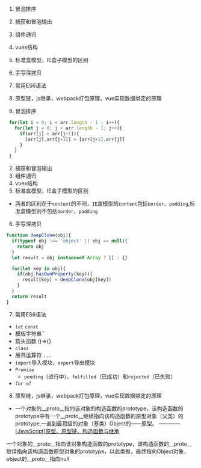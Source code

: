 1. 冒泡排序
2. 捕获和冒泡输出
3. 组件通讯
4. vuex结构
5. 标准盒模型，IE盒子模型的区别
6. 手写深拷贝
7. 常用ES6语法
8. 原型链，js继承，webpack打包原理，vue实现数据绑定的原理


1. 冒泡排序
```js
 for(let i = 0; i < arr.length - 1 ; i++){
   for(let j = 0; j < arr.length - 1; j++){
     if(arr[j] > arr[j+1]){
       [arr[j],arr[j+1]] = [arr[j+1],arr[j]]
     }
   }
 }
```

2. 捕获和冒泡输出
3. 组件通讯
4. vuex结构
5. 标准盒模型，IE盒子模型的区别
 - 两者的区别在于`content`的不同，`IE`盒模型的`content`包括`border`、`padding`,标准盒模型则不包括`border`、`padding`

6. 手写深拷贝
```js
function deepClone(obj){
  if(typeof obj !== 'object' || obj == null){
    return obj
  }
  let result = obj instanceof Array ? [] : {}

  for(let key in obj){
    if(obj.hasOwnProperty(key)){
      result[key] = deepClone(obj[key])
    }
  }
  return result
}
```
7. 常用ES6语法
 - `let` `const`
 - 模板字符串\`\`
 - 箭头函数 ()=>{}
 - `class`
 - 展开运算符 `...`
 - `import`导入模块，`export`导出模块
 - `Promise`
   - `pending`（进行中）、`fulfilled`（已成功）和`rejected`（已失败）
 - `for of`
8. 原型链，js继承，webpack打包原理，vue实现数据绑定的原理
  - 一个对象的__proto__指向该对象的构造函数的prototype，该构造函数的prototype中有一个__proto__继续指向该构造函数的原型对象（父类）的prototype,一直到最顶级的对象（基类）Object的——原型。 ———— [[JavaScript]原型、原型链、构造函数与继承](https://juejin.cn/post/6844903781478432776) 


一个对象的__proto__指向该对象构造函数的prototype，该构造函数的__proto__继续指向该构造函数原型对象的prototype，以此类推，最终指向Object对象，object的__proto__指向null